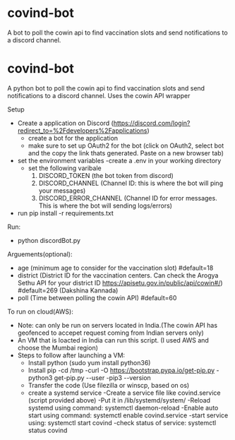 # covind-bot
A bot to poll the cowin api to find vaccination slots and send notifications to a discord channel.

# covind-bot
A python bot to poll the cowin api to find vaccination slots and send notifications to a discord channel.
Uses the cowin API wrapper


Setup 
- Create a application on Discord (https://discord.com/login?redirect_to=%2Fdevelopers%2Fapplications)
  - create a bot for the application
  - make sure to set up OAuth2 for the bot (click on OAuth2, select bot and the copy the link thats generated. Paste on a new browser tab)
- set the environment variables 
    -create a .env in your working directory 
    - set the following varibale 
      1) DISCORD_TOKEN (the bot token from discord)
      2) DISCORD_CHANNEL (Channel ID: this is where the bot will ping your messages)
      3) DISCORD_ERROR_CHANNEL (Channel ID for error messages. This is where the bot will sending logs/errors) 
- run pip install -r requirements.txt 


Run:
- python discordBot.py 

Arguements(optional): 
  - age (minimum age to consider for the vaccination slot) #default=18
  - district (District ID for the vaccination centers. Can check the Arogya Sethu API for your district ID https://apisetu.gov.in/public/api/cowin#/) #default=269 (Dakshina Kannada)
  - poll (Time between polling the cowin API) #default=60
      


To run on cloud(AWS): 
  - Note: can only be run on servers located in India.(The cowin API has geofenced to accepet request coming from Indian servers only) 
  - An VM that is loacted in India can run this script. (I used AWS and choose the Mumbai region)
  - Steps to follow after launching a VM:
      - Install python (sudo yum install python36)
      - Install pip 
          -cd /tmp
          -curl -O https://bootstrap.pypa.io/get-pip.py
          -python3 get-pip.py --user
          -pip3 --version
      - Transfer the code (Use filezilla or winscp, based on os)
      - create a systemd service 
          -Create a service file like covind.service (script provided above)
          -Put it in /lib/systemd/system/
          -Reload systemd using command: systemctl daemon-reload
          -Enable auto start using command: systemctl enable covind.service
          -start service using: systemctl start covind
          -check status of service: systemctl status covind
